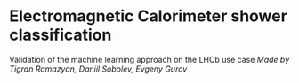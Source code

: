 # Electromagnetic Calorimeter shower classification
Validation of the machine learning approach on the LHCb use case
*Made by Tigran Ramazyan, Daniil Sobolev, Evgeny Gurov*
